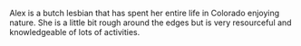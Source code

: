 Alex is a butch lesbian that has spent her entire life in Colorado enjoying nature. She is a little bit rough around the edges but is very resourceful and knowledgeable of lots of activities.
 